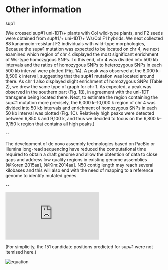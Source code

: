 Other information 
==


sup1

(We crossed sup#1 uni-1DT/+ plants with Col wild-type plants, and F2 seeds were obtained from sup#1/+ uni-1DT/+ Ws/Col F1 hybrids. We next collected 88 kanamycin-resistant F2 individuals with wild-type morphologies, 
Because the sup#1 mutation was expected to be located on chr 4, we next examined which region of chr 4 displayed the most significant enrichment of Ws-type homozygous SNPs. To this end, chr 4 was divided into 500 kb intervals and the ratios of homozygous SNPs to heterozygous SNPs in each 500 kb interval were plotted (Fig. 1A). A peak was observed at the 8,000 k–8,500 k interval, suggesting that the sup#1 mutation was located around there. As chr 1 also displayed slight enrichment of homozygous SNPs (Table 2), we drew the same type of graph for chr 1. As expected, a peak was observed in the southern part (Fig. 1B), in agreement with the uni-1DT transgene being located there. Next, to estimate the region containing the sup#1 mutation more precisely, the 6,000 k–10,000 k region of chr 4 was divided into 50 kb intervals and enrichment of homozygous SNPs in each 50 kb interval was plotted (Fig. 1C). Relatively high peaks were detected between 6,850 k and 9,100 k, and thus we decided to focus on the 6,800 k–9,150 k region that contains all high peaks.)




--

The development of de novo assembly technologies based on PacBio or Illumina long-read sequencing have reduced the computational time required to obtain a draft genome and allow the obtention of data to close gaps and address low quality regions in existing genome assemblies [@Koren:2015aa], [@Kim:2014aa]. N50 contig length may reach several kilobases and this will also end with the need of mapping to a reference genome to identify mutated genes. 

--


![](http://www.sciweavers.org/tex2img.php?eq=Deviation%20%3D%20%20%5Cfrac%7B%20%20%7C%20candidate-causal%20%7C%20%20%7D%7BLength%7Dx100&bc=White&fc=Black&im=jpg&fs=9&ff=arev&edit=0)








(For simplicity, the 151 candidate positions predicted for sup#1 were not itemised here.) 




![equation](http://www.sciweavers.org/tex2img.php?eq=Ratio=\frac{Hom%2B1}{het%2B1}&bc=White&fc=Black&im=jpg&fs=9&ff=arev&edit=0)
